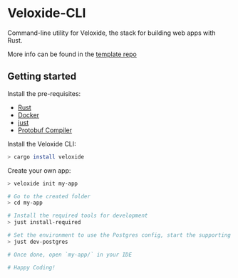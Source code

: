 # Veloxide-CLI

Command-line utility for Veloxide, the stack for building web apps with Rust.

More info can be found in the [template repo](https://github.com/liamwh/Veloxide)

## Getting started

Install the pre-requisites:

- [Rust](https://www.rust-lang.org/tools/install)
- [Docker](https://docs.docker.com/get-docker/)
- [just](https://github.com/casey/just)
- [Protobuf Compiler](https://grpc.io/docs/protoc-installation/)

Install the Veloxide CLI:

```sh
> cargo install veloxide
```

Create your own app:

```zsh
> veloxide init my-app

# Go to the created folder
> cd my-app

# Install the required tools for development
> just install-required

# Set the environment to use the Postgres config, start the supporting containers, and then run the app
> just dev-postgres

# Once done, open `my-app/` in your IDE

# Happy Coding!
```